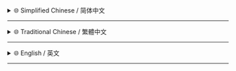 <!-- 建议前往[**Github**](https://github.com/MiPoNianYou/UserScripts/blob/main/UpdateLogs/DeepSeekShortcutsUpdateLog.md)观看 -->

<details>
<summary>🌐 Simplified Chinese / 简体中文</summary>

- **🎨 样式调整** - 统一并优化了跨引擎搜索按钮的视觉样式 调整了边距/圆角/字体和颜色
- **⚙️ 性能优化** - 优化了回调逻辑 在尝试创建按钮前进行更明确的检查 减少不必要的函数调用
- **🔧 代码微调** - 对元素存在性检查进行了微小调整
</details>

---

<details>
<summary>🌐 Traditional Chinese / 繁體中文</summary>

- **🎨 樣式調整** - 統一並優化了跨引擎搜尋按鈕的視覺樣式 調整了邊距/圓角/字體和顏色
- **⚙️ 效能優化** - 優化了回呼邏輯 在嘗試建立按鈕前進行更明確的檢查減少不必要的函數呼叫
- **🔧 程式微調** - 對元素存在性檢查進行了微小調整
</details>

---

<details>
<summary>🌐 English / 英文</summary>

- **🎨 Style Adjustment** - Unified and refined the visual style of the cross-engine search buttons, adjusting spacing, border-radius, font, and colors.
- **⚙️ Performance Optimization** - Optimized the callback logic for more explicit checks before attempting button creation, reducing unnecessary function calls.
- **🔧 Code Refinement** - Minor adjustment to element existence checks.
</details>

---